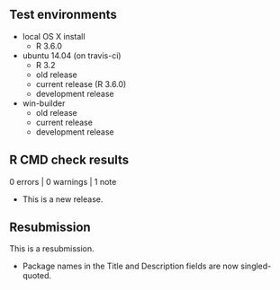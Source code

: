 ## Test environments

* local OS X install
  - R 3.6.0
* ubuntu 14.04 (on travis-ci)
  - R 3.2
  - old release
  - current release (R 3.6.0)
  - development release
* win-builder 
  - old release
  - current release
  - development release

## R CMD check results

0 errors | 0 warnings | 1 note

* This is a new release.

## Resubmission

This is a resubmission. 

* Package names in the Title and Description fields are now singled-quoted.
